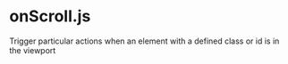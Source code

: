 # onScroll.js

Trigger particular actions when an element with a defined class or id is in the viewport